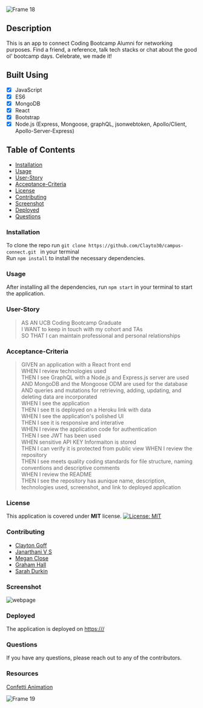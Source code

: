 ![Frame 18](https://user-images.githubusercontent.com/77648727/123899304-c78a3500-d91b-11eb-8cad-3b7b7db0aac7.png)

## Description
This is an app to connect Coding Bootcamp Alumni for networking purposes. Find a friend, a reference, talk tech stacks or chat about the good ol' bootcamp days. Celebrate, we made it!

## Built Using 
- [x] JavaScript
- [x] ES6
- [x] MongoDB
- [x] React
- [x] Bootstrap
- [x] Node.js (Express, Mongoose, graphQL, jsonwebtoken, Apollo/Client, Apollo-Server-Express)

## Table of Contents
* [Installation](#Installation)
* [Usage](#Usage)
* [User-Story](#User-Story)
* [Acceptance-Criteria](#Acceptance-Criteria)
* [License](#License)
* [Contributing](#Contributing)
* [Screenshot](#Screenshot)
* [Deployed](#Deployed)
* [Questions](#Questions)

### Installation
To clone the repo run ```git clone https://github.com/Clayto30/campus-connect.git ``` in your terminal      
Run ```npm install``` to install the necessary dependencies.

### Usage
After installing all the dependencies, run ```npm start``` in your terminal to start the application. 

### User-Story 
> AS AN UCB Coding Bootcamp Graduate       
> I WANT to keep in touch with my cohort and TAs       
> SO THAT I can maintain professional and personal relationships       

### Acceptance-Criteria

> GIVEN an application with a React front end     
> WHEN I review technologies used     
> THEN I see GraphQL with a Node.js and Express.js server are used     
> AND MongoDB and the Mongoose ODM are used for the database     
> AND queries and mutations for retrieving, adding, updating, and deleting data are incorporated     
> WHEN I see the application          
> THEN I see tt is deployed on a Heroku link with data     
> WHEN I see the application's polished UI     
> THEN I see it is responsive and interative     
> WHEN I review the application code for authentication     
> THEN I see JWT has been used     
> WHEN sensitive API KEY Informaiton is stored     
> THEN I can verify it is protected from public view
> WHEN I review the repository     
> THEN I see meets quality coding standards for file structure, naming conventions and descriptive comments     
> WHEN I review the README     
> THEN I see the repository has aunique name, description, technologies used, screenshot, and link to deployed application     


 
### License
This application is covered under **MIT** license.
[![License: MIT](https://img.shields.io/badge/License-MIT-yellow.svg)](https://opensource.org/licenses/MIT)



### Contributing 
- [Clayton Goff](https://github.com/Clayto30)         
- [Janarthani V S](https://github.com/vsjanarthani)         
- [Megan Close](https://github.com/MeganClo)         
- [Graham Hall](https://github.com/ghall89)         
- [Sarah Durkin](https://github.com/sarahdurks)         

### Screenshot
![webpage](./assets/images/screenshot.png)

### Deployed
The application is deployed on  [https:///](https:///)

### Questions
If you have any questions, please reach out to any of the contributors.

### Resources 
[Confetti Animation](https://www.cssscript.com/demo/confetti-falling-animation/)

![Frame 19](https://user-images.githubusercontent.com/77648727/124679094-ae800780-de78-11eb-828b-f19ba5e9553b.png)
